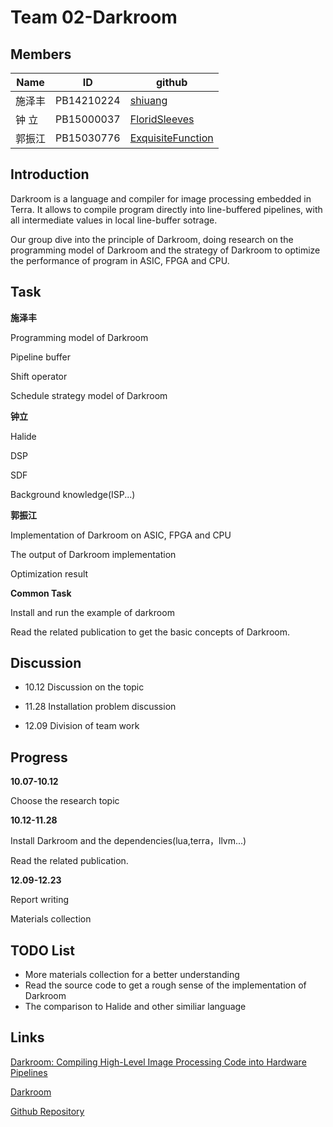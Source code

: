 # Team 02-Darkroom
## Members
 Name   | ID        | github
|----   | ----      | ----------
|施泽丰 |PB14210224 | [shiuang](https://github.com/orgs/Compiler-02/people/shiuang)
|钟  立 |PB15000037 |[FloridSleeves](https://github.com/orgs/Compiler-02/people/FloridSleeves)
|郭振江 |PB15030776 |[ExquisiteFunction](https://github.com/ExquisiteFunction/darkroom/commits/master/report.md?author=ExquisiteFunction)

## Introduction
Darkroom is a language and compiler for image processing embedded in Terra. It allows to compile program directly into line-buffered pipelines, with all intermediate values in local line-buffer sotrage.

Our group dive into the principle of Darkroom, doing research on the programming model of Darkroom and the strategy of Darkroom to optimize the performance of program in ASIC, FPGA and CPU. 

## Task  
**施泽丰**

Programming model of Darkroom

Pipeline buffer

Shift operator

Schedule strategy model of Darkroom

**钟立**

Halide

DSP

SDF

Background knowledge(ISP...)

**郭振江**

Implementation of Darkroom on ASIC, FPGA and CPU

The output of Darkroom implementation

Optimization result

**Common Task**

Install and run the example of darkroom

Read the related publication to get the basic concepts of Darkroom.

## Discussion
* 10.12
 Discussion on the topic

* 11.28
 Installation problem discussion

* 12.09
 Division of team work
 
## Progress
**10.07-10.12**

Choose the research topic

**10.12-11.28**

Install Darkroom and the dependencies(lua,terra，llvm...)

Read the related publication.

**12.09-12.23**

Report writing

Materials collection
 
## TODO List
* More materials collection for a better understanding
* Read the source code to get a rough sense of the implementation of Darkroom
* The comparison to Halide and other similiar language

## Links
[Darkroom: Compiling High-Level Image Processing Code into Hardware Pipelines
](http://darkroom-lang.org/darkroom14-low.pdf)

[Darkroom](http://darkroom-lang.org/)

[Github Repository](https://github.com/Compiler-02)
